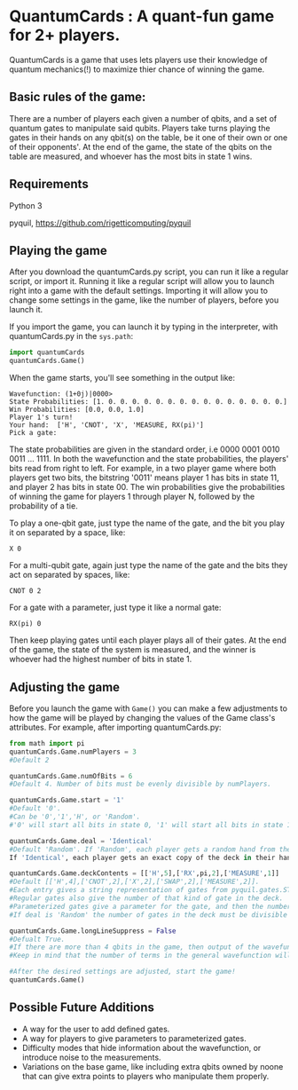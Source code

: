 # QuantumCards : A quant-fun game for 2+ players.
QuantumCards is a game that uses lets players use their knowledge of quantum mechanics(!) to maximize thier chance of winning the game.

## Basic rules of the game:
There are a number of players each given a number of qbits, and a set of quantum gates to manipulate said qubits. Players take turns playing the gates in their hands on any qbit(s) on the table, be it one of their own or one of their opponents'. At the end of the game, the state of the qbits on the table are measured, and whoever has the most bits in state 1 wins. 

## Requirements
Python 3

pyquil, https://github.com/rigetticomputing/pyquil

## Playing the game
After you download the quantumCards.py script, you can run it like a regular script, or import it.
Running it like a regular script will allow you to launch right into a game with the default settings.
Importing it will allow you to change some settings in the game, like the number of players, before you launch it.

If you import the game, you can launch it by typing in the interpreter, with quantumCards.py in the `sys.path`:
```python
import quantumCards
quantumCards.Game()
```

When the game starts, you'll see something in the output like:
```
Wavefunction: (1+0j)|0000>
State Probabilities: [1. 0. 0. 0. 0. 0. 0. 0. 0. 0. 0. 0. 0. 0. 0. 0.]
Win Probabilities: [0.0, 0.0, 1.0]
Player 1's turn!
Your hand:  ['H', 'CNOT', 'X', 'MEASURE, RX(pi)']
Pick a gate:
```
The state probabilities are given in the standard order, i.e 0000 0001 0010 0011 ... 1111.
In both the wavefunction and the state probabilities, the players' bits read from right to left. For example, in a two player game where both players get two bits, the bitstring '0011' means player 1 has bits in state 11, and player 2 has bits in state 00.
The win probabilities give the probabilities of winning the game for players 1 through player N, followed by the probability of a tie.

To play a one-qbit gate, just type the name of the gate, and the bit you play it on separated by a space, like:
```
X 0
```
For a multi-qubit gate, again just type the name of the gate and the bits they act on separated by spaces, like:
```
CNOT 0 2
```
For a gate with a parameter, just type it like a normal gate:
```
RX(pi) 0
```

Then keep playing gates until each player plays all of their gates. At the end of the game, the state of the system is measured, and the winner is whoever had the highest number of bits in state 1.

## Adjusting the game
Before you launch the game with `Game()` you can make a few adjustments to how the game will be played by changing the values of the Game class's attributes. For example, after importing quantumCards.py:
```python
from math import pi
quantumCards.Game.numPlayers = 3 
#Default 2

quantumCards.Game.numOfBits = 6
#Default 4. Number of bits must be evenly divisible by numPlayers.

quantumCards.Game.start = '1' 
#Default '0'. 
#Can be '0','1','H', or 'Random'. 
#'0' will start all bits in state 0, '1' will start all bits in state 1, 'H' will apply the H gate to each bit, and 'Random' will apply random gates that are in the deck to each bit.

quantumCards.Game.deal = 'Identical'
#Default 'Random'. If 'Random', each player gets a random hand from the deck. 
If 'Identical', each player gets an exact copy of the deck in their hand.

quantumCards.Game.deckContents = [['H',5],['RX',pi,2],['MEASURE',1]]
#Default [['H',4],['CNOT',2],['X',2],['SWAP',2],['MEASURE',2]]. 
#Each entry gives a string representation of gates from pyquil.gates.STANDARD_GATES, along with MEASURE. 
#Regular gates also give the number of that kind of gate in the deck. 
#Parameterized gates give a parameter for the gate, and then the number of that kind of gate in the deck. 
#If deal is 'Random' the number of gates in the deck must be divisible by the number of players.

quantumCards.Game.longLineSuppress = False
#Defualt True. 
#If there are more than 4 qbits in the game, then output of the wavefunction and state probabilities will be suppressed if True. 
#Keep in mind that the number of terms in the general wavefunction will by 2^n the number of bits, so be careful if you turn this off with a large number bits.

#After the desired settings are adjusted, start the game!
quantumCards.Game()
```

## Possible Future Additions
* A way for the user to add defined gates.
* A way for players to give parameters to parameterized gates.
* Difficulty modes that hide information about the wavefunction, or introduce noise to the measurements.
* Variations on the base game, like including extra qbits owned by noone that can give extra points to players who manipulate them properly. 
